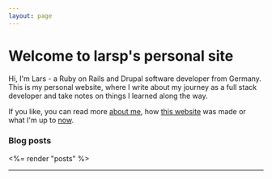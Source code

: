 ```yaml
---
layout: page
---
```


# Welcome to larsp's personal site

Hi, I'm Lars - a Ruby on Rails and Drupal software developer from Germany. This is my personal website, where I write about my journey as a full stack developer and take notes on things I learned along the way.

If you like, you can read more [about me](/about/), how [this website](/webtech/bridgetown/) was made or what I'm up to [now](/now/).

### Blog posts

<%= render "posts" %>

----

<a rel="me" href="https://ruby.social/@lape"><i class="fa-brands fa-mastodon"></i></a>&nbsp;&nbsp;&nbsp;[<i class="fa-brands fa-github"></i>](https://github.com/lape)&nbsp;&nbsp;&nbsp;[<i class="fa-solid fa-rss"></i>](/feed.xml)
